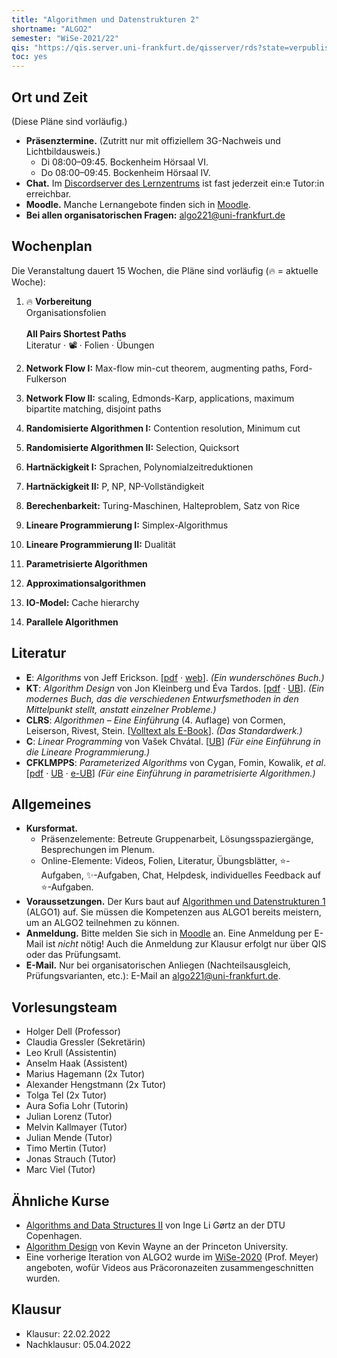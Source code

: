 ```yaml
---
title: "Algorithmen und Datenstrukturen 2"
shortname: "ALGO2"
semester: "WiSe-2021/22"
qis: "https://qis.server.uni-frankfurt.de/qisserver/rds?state=verpublish&status=init&vmfile=no&publishid=321520&moduleCall=webInfo&publishConfFile=webInfo&publishSubDir=veranstaltung"
toc: yes
---
```


## Ort und Zeit

(Diese Pläne sind vorläufig.)

- **Präsenztermine.** (Zutritt nur mit offiziellem 3G-Nachweis und Lichtbildausweis.)
  - Di 08:00–09:45. Bockenheim Hörsaal VI.
  - Do 08:00–09:45. Bockenheim Hörsaal IV.
- **Chat.** Im [Discordserver des Lernzentrums](https://olat-ce.server.uni-frankfurt.de/olat/auth/RepositoryEntry/8206712847?5) ist fast jederzeit ein:e Tutor:in erreichbar.
- **Moodle.** Manche Lernangebote finden sich in [Moodle](https://moodle.studiumdigitale.uni-frankfurt.de/moodle/course/view.php?id=2241).
- **Bei allen organisatorischen Fragen:** [algo221@uni-frankfurt.de](mailto:algo221@uni-frankfurt.de)

## Wochenplan

Die Veranstaltung dauert 15 Wochen, die Pläne sind vorläufig (🔥 = aktuelle Woche):
  
1. 🔥 **Vorbereitung**\
Organisationsfolien\
\
**All Pairs Shortest Paths**\
Literatur · 📽️ · Folien · Übungen

2. **Network Flow I:** Max-flow min-cut theorem, augmenting paths, Ford-Fulkerson

3. **Network Flow II:** scaling, Edmonds-Karp, applications, maximum bipartite matching, disjoint paths

4. **Randomisierte Algorithmen I:** Contention resolution, Minimum cut

5. **Randomisierte Algorithmen II:** Selection, Quicksort

6. **Hartnäckigkeit I:** Sprachen, Polynomialzeitreduktionen

7. **Hartnäckigkeit II:** P, NP, NP-Vollständigkeit

8. **Berechenbarkeit:** Turing-Maschinen, Halteproblem, Satz von Rice

9. **Lineare Programmierung I:** Simplex-Algorithmus
  
10. **Lineare Programmierung II:** Dualität

11. **Parametrisierte Algorithmen**

12. **Approximationsalgorithmen**

13. **IO-Model:** Cache hierarchy

14. **Parallele Algorithmen**

## Literatur

- **E**: _Algorithms_ von Jeff Erickson. [[pdf](https://jeffe.cs.illinois.edu/teaching/algorithms/book/Algorithms-JeffE.pdf) · [web](https://jeffe.cs.illinois.edu/teaching/algorithms/)]. _(Ein wunderschönes Buch.)_
- **KT**: _Algorithm Design_ von Jon Kleinberg und Éva Tardos. [[pdf](https://github.com/davie890/CS102-Algorithm-Analysis/raw/master/Algorithm%20Design%20by%20Jon%20Kleinberg%2C%20Eva%20Tardos.pdf) · [UB](https://hds.hebis.de/ubffm/Record/HEB129608459)]. _(Ein modernes Buch, das die verschiedenen Entwurfsmethoden in den Mittelpunkt stellt, anstatt einzelner Probleme.)_
- **CLRS**: _Algorithmen &ndash; Eine Einführung_ (4. Auflage) von Cormen, Leiserson, Rivest, Stein. [[Volltext als E-Book](https://hds.hebis.de/ubffm/Record/HEB45339454X)]. _(Das Standardwerk.)_
- **C**: _Linear Programming_ von Vašek Chvátal. [[UB](https://hds.hebis.de/ubffm/Record/HEB023756578)] _(Für eine Einführung in die Lineare Programmierung.)_
- **CFKLMPPS**: _Parameterized Algorithms_ von Cygan, Fomin, Kowalik, _et al_. [[pdf](https://www.mimuw.edu.pl/~malcin/book/parameterized-algorithms.pdf) · [UB](https://hds.hebis.de/ubffm/Record/HEB367892626) · [e-UB](https://hds.hebis.de/ubffm/Record/HEB486266346)] _(Für eine Einführung in parametrisierte Algorithmen.)_

## Allgemeines

- **Kursformat.**
  - Präsenzelemente: Betreute Gruppenarbeit, Lösungsspaziergänge, Besprechungen im Plenum.
  - Online-Elemente: Videos, Folien, Literatur, Übungsblätter, ⭐-Aufgaben, ✨-Aufgaben, Chat, Helpdesk, individuelles Feedback auf ⭐-Aufgaben.
- **Voraussetzungen.** Der Kurs baut auf [Algorithmen und Datenstrukturen 1](/teaching/summer21/algo1/) (ALGO1) auf. Sie müssen die Kompetenzen aus ALGO1 bereits meistern, um an ALGO2 teilnehmen zu können.
- **Anmeldung.** Bitte melden Sie sich in [Moodle](https://moodle.studiumdigitale.uni-frankfurt.de/moodle/course/view.php?id=2241) an.<!-- und in [AUGE](https://anmeldung.studiumdigitale.uni-frankfurt.de/auge/index.php?newCourse=&fachbereich=FB+12+Informatik+und+Mathematik&kurs=113) an. In AUGE müssen Sie dreimal denselben Termin angeben. --> Eine Anmeldung per E-Mail ist *nicht* nötig! Auch die Anmeldung zur Klausur erfolgt nur über QIS oder das Prüfungsamt.
- **E-Mail.** Nur bei organisatorischen Anliegen (Nachteilsausgleich, Prüfungsvarianten, etc.): E-Mail an [algo221@uni-frankfurt.de](mailto:algo221@uni-frankfurt.de).

## Vorlesungsteam

- Holger Dell (Professor)
- Claudia Gressler (Sekretärin)
- Leo Krull (Assistentin)
- Anselm Haak (Assistent)
- Marius Hagemann (2x Tutor)
- Alexander Hengstmann (2x Tutor)
- Tolga Tel (2x Tutor)
- Aura Sofia Lohr (Tutorin)
- Julian Lorenz (Tutor)
- Melvin Kallmayer (Tutor)
- Julian Mende (Tutor)
- Timo Mertin (Tutor)
- Jonas Strauch (Tutor)
- Marc Viel (Tutor)

## Ähnliche Kurse

- [Algorithms and Data Structures II](http://www2.imm.dtu.dk/courses/02110/2021/) von Inge Li Gørtz an der DTU Copenhagen.
- [Algorithm Design](https://www.cs.princeton.edu/~wayne/kleinberg-tardos/) von Kevin Wayne an der Princeton University.
- Eine vorherige Iteration von ALGO2 wurde im [WiSe-2020](https://ae.cs.uni-frankfurt.de/algo220) (Prof. Meyer) angeboten, wofür Videos aus Präcoronazeiten zusammengeschnitten wurden.

## Klausur

- Klausur: 22.02.2022
- Nachklausur: 05.04.2022

<!--
- **Weitere Hinweise.**
  - Sie müssen sich rechtzeitig über QIS oder das Prüfungsamt für die Klausur anmelden.
  - Ein Übertrag von „Bonuspunkten“ aus den Vorjahren findet nicht statt.
  - Die Klausur ist nicht zulassungsbeschränkt.
  - Es gibt [Altklausuren](https://ae.cs.uni-frankfurt.de/teaching/altklausuren.html), beachten Sie aber, dass Klausur sich an den Themen des aktuellen Semesters orientiert.
-->
